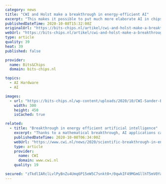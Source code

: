 ```yaml
---
category: news
title: "CWI and Holst make a breakthrough in energy-efficient AI"
excerpt: "This makes it possible to put much more elaborate AI in chips, enabling applications to run on a smartphone or smartwatch where before this was done in the cloud. Because a network connection is no longer necessary,"
publishedDateTime: 2020-10-08T15:32:00Z
originalUrl: "https://bits-chips.nl/artikel/cwi-and-holst-make-a-breakthrough-in-energy-efficient-ai/"
webUrl: "https://bits-chips.nl/artikel/cwi-and-holst-make-a-breakthrough-in-energy-efficient-ai/"
type: article
quality: 39
heat: 39
published: false

provider:
  name: Bits&Chips
  domain: bits-chips.nl

topics:
  - AI Hardware
  - AI

images:
  - url: "https://bits-chips.nl/wp-content/uploads/2020/10/CWI-Sander-Bohte.jpg"
    width: 300
    height: 450
    isCached: true

related:
  - title: "Breakthrough in energy efficient artificial intelligence"
    excerpt: "Thanks to a mathematical breakthrough, AI applications can become a hundred to a thousand times more energy efficient. This will make it possible to put much more elaborate AI in chips, enabling applications to run on a smartphone or smartwatch where before this was done in the cloud."
    publishedDateTime: 2020-10-08T06:34:00Z
    webUrl: "https://www.cwi.nl/news/2020/scientific-breakthrough-in-energy-efficient-ai"
    type: article
    provider:
      name: CWI
      domain: www.cwi.nl
    quality: 19

secured: "zTkdlIARclLvlPyBnZu4Umq6P15eW5C7snkt0+/0qwkIF49MGmGllhT5mV0YawE9Pc9ujJzrRRXRzZ0fzKwRIS7FlYKC94XcdeWIytq8qbDIeJhgK4FDOmYSnBl8B5CzSF+J8BvVF03CiH7qLRmK1l9u8xCPN5cNx3Y/RmD6AZqLXXplN3Wksd1lDquhtNdbjcAklKZLYjPabTFO2Pv+etKbwAD7bsfTcxiCEIjeTDDtYgZuapiHffq6OoYwYDxVUHMuB2kICuInDRLQuPNkT0gRB10NieZKV57XL/TAW66jqhJfd6Pxmd0CEkGDUXnOik1Y0/4QGebW4I6s99YeyCeQQRe8h5YQZGBdjFIbUQc=;Xwdt0IdgJAWiZo3YEl9vCw=="
---
```


